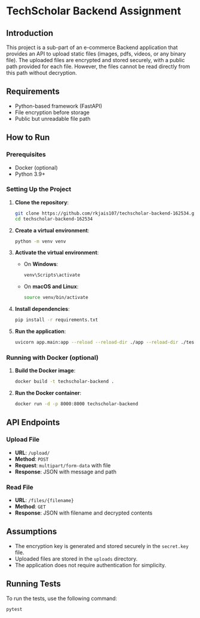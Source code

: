 # TechScholar Backend Assignment

## Introduction

This project is a sub-part of an e-commerce Backend application that provides an API to upload static files (images, pdfs, videos, or any binary file). The uploaded files are encrypted and stored securely, with a public path provided for each file. However, the files cannot be read directly from this path without decryption.

## Requirements

- Python-based framework (FastAPI)
- File encryption before storage
- Public but unreadable file path

## How to Run

### Prerequisites

- Docker (optional)
- Python 3.9+

### Setting Up the Project

1. **Clone the repository**:

   ```bash
   git clone https://github.com/rkjais107/techscholar-backend-162534.git
   cd techscholar-backend-162534
   ```

2. **Create a virtual environment**:

   ```bash
   python -m venv venv
   ```

3. **Activate the virtual environment**:

   - On **Windows**:
     ```bash
     venv\Scripts\activate
     ```
   - On **macOS and Linux**:
     ```bash
     source venv/bin/activate
     ```

4. **Install dependencies**:

   ```bash
   pip install -r requirements.txt
   ```

5. **Run the application**:
   ```bash
   uvicorn app.main:app --reload --reload-dir ./app --reload-dir ./tests
   ```

### Running with Docker (optional)

1. **Build the Docker image**:

   ```bash
   docker build -t techscholar-backend .
   ```

2. **Run the Docker container**:
   ```bash
   docker run -d -p 8000:8000 techscholar-backend
   ```

## API Endpoints

### Upload File

- **URL**: `/upload/`
- **Method**: `POST`
- **Request**: `multipart/form-data` with file
- **Response**: JSON with message and path

### Read File

- **URL**: `/files/{filename}`
- **Method**: `GET`
- **Response**: JSON with filename and decrypted contents

## Assumptions

- The encryption key is generated and stored securely in the `secret.key` file.
- Uploaded files are stored in the `uploads` directory.
- The application does not require authentication for simplicity.

## Running Tests

To run the tests, use the following command:

```bash
pytest
```
